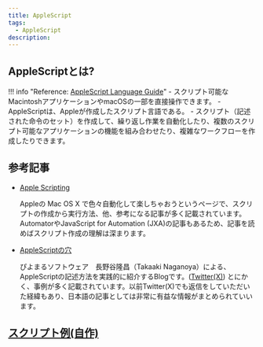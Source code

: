 ```yaml
---
title: AppleScript
tags:
  - AppleScript
description:
---
```


## AppleScriptとは?

!!! info "Reference: [AppleScript Language Guide](https://developer.apple.com/library/archive/documentation/AppleScript/Conceptual/AppleScriptLangGuide/introduction/ASLR_intro.html)"
    - スクリプト可能なMacintoshアプリケーションやmacOSの一部を直接操作できます。
    - AppleScriptは、Appleが作成したスクリプト言語である。
    - スクリプト（記述された命令のセット）を作成して、繰り返し作業を自動化したり、複数のスクリプト可能なアプリケーションの機能を組み合わせたり、複雑なワークフローを作成したりできます。

## 参考記事

- [Apple Scripting](http://tonbi.jp/AppleScript/)

  Appleの Mac OS X で色々自動化して楽しちゃおうというページで、スクリプトの作成から実行方法、他、参考になる記事が多く記載されています。AutomatorやJavaScript for Automation (JXA)の記事もあるため、記事を読めばスクリプト作成の理解は深まります。

- [AppleScriptの穴](http://piyocast.com/as/about-this-blog)

  ぴよまるソフトウェア　長野谷隆昌（Takaaki Naganoya）による、AppleScriptの記述方法を実践的に紹介するBlogです。([Twitter(X)](https://twitter.com/Piyomaruhttps://twitter.com/Piyomaru))
  とにかく、事例が多く記載されています。以前Twitter(X)でも返信をしていただいた経緯もあり、日本語の記事としては非常に有益な情報がまとめられていいます。

## [スクリプト例(自作)](./example.md)
